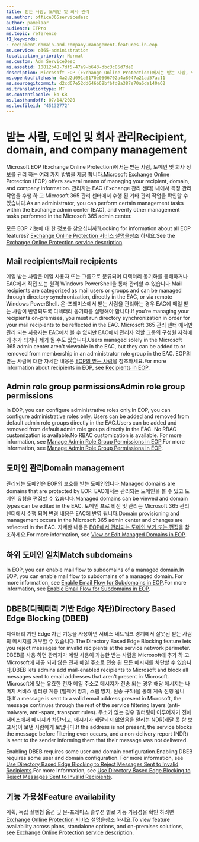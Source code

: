 ```yaml
---
title: 받는 사람, 도메인 및 회사 관리
ms.author: office365servicedesc
author: pamelaar
audience: ITPro
ms.topic: reference
f1_keywords:
- recipient-domain-and-company-management-features-in-eop
ms.service: o365-administration
localization_priority: Normal
ms.custom: Adm_ServiceDesc
ms.assetid: 10812b48-7df5-47e9-b643-dbc3c85d7de0
description: Microsoft EOP (Exchange Online Protection)에서는 받는 사람, 도메인 및 회사 정보를 관리 하는 여러 가지 방법을 제공 합니다. 관리자는 EAC (Exchange 관리 센터) 내에서 특정 관리 작업을 수행 하 고 Microsoft 365 관리 센터에서 수행 된 기타 관리 작업을 확인할 수 있습니다.
ms.openlocfilehash: 4a2d2d091a6170e0606702a4a8047a21ad57ac11
ms.sourcegitcommit: d2cd67e52dd646b68bfbfd8a387e70a6da140a62
ms.translationtype: MT
ms.contentlocale: ko-KR
ms.lasthandoff: 07/14/2020
ms.locfileid: "45132772"
---
```

# <a name="recipient-domain-and-company-management"></a><span data-ttu-id="3c1bd-104">받는 사람, 도메인 및 회사 관리</span><span class="sxs-lookup"><span data-stu-id="3c1bd-104">Recipient, domain, and company management</span></span>

<span data-ttu-id="3c1bd-105">Microsoft EOP (Exchange Online Protection)에서는 받는 사람, 도메인 및 회사 정보를 관리 하는 여러 가지 방법을 제공 합니다.</span><span class="sxs-lookup"><span data-stu-id="3c1bd-105">Microsoft Exchange Online Protection (EOP) offers several means of managing your recipient, domain, and company information.</span></span> <span data-ttu-id="3c1bd-106">관리자는 EAC (Exchange 관리 센터) 내에서 특정 관리 작업을 수행 하 고 Microsoft 365 관리 센터에서 수행 된 기타 관리 작업을 확인할 수 있습니다.</span><span class="sxs-lookup"><span data-stu-id="3c1bd-106">As an administrator, you can perform certain management tasks within the Exchange admin center (EAC), and verify other management tasks performed in the Microsoft 365 admin center.</span></span>
  
<span data-ttu-id="3c1bd-107">모든 EOP 기능에 대 한 정보를 찾으십니까?</span><span class="sxs-lookup"><span data-stu-id="3c1bd-107">Looking for information about all EOP features?</span></span> <span data-ttu-id="3c1bd-108">[Exchange Online Protection 서비스 설명을](exchange-online-protection-service-description.md)참조 하세요.</span><span class="sxs-lookup"><span data-stu-id="3c1bd-108">See the [Exchange Online Protection service description](exchange-online-protection-service-description.md).</span></span>
  
## <a name="mail-recipients"></a><span data-ttu-id="3c1bd-109">Mail recipients</span><span class="sxs-lookup"><span data-stu-id="3c1bd-109">Mail recipients</span></span>

<span data-ttu-id="3c1bd-110">메일 받는 사람은 메일 사용자 또는 그룹으로 분류되며 디렉터리 동기화를 통해하거나 EAC에서 직접 또는 원격 Windows PowerShell을 통해 관리할 수 있습니다.</span><span class="sxs-lookup"><span data-stu-id="3c1bd-110">Mail recipients are categorized as mail users or groups and can be managed through directory synchronization, directly in the EAC, or via remote Windows PowerShell.</span></span> <span data-ttu-id="3c1bd-111">온-프레미스에서 받는 사람을 관리하는 경우 EAC에 메일 받는 사람이 반영되도록 디렉터리 동기화를 실행해야 합니다.</span><span class="sxs-lookup"><span data-stu-id="3c1bd-111">If you're managing your recipients on-premises, you must run directory synchronization in order for your mail recipients to be reflected in the EAC.</span></span> <span data-ttu-id="3c1bd-112">Microsoft 365 관리 센터 에서만 관리 되는 사용자는 EAC에서 볼 수 없지만 EAC에서 관리자 역할 그룹의 구성원 자격에 게 추가 되거나 제거 될 수도 있습니다.</span><span class="sxs-lookup"><span data-stu-id="3c1bd-112">Users managed solely in the Microsoft 365 admin center aren't viewable in the EAC, but they can be added to or removed from membership in an administrator role group in the EAC.</span></span> <span data-ttu-id="3c1bd-113">EOP의 받는 사람에 대한 자세한 내용은 [EOP의 받는 사람](https://go.microsoft.com/fwlink/p/?LinkId=280011)을 참조하세요.</span><span class="sxs-lookup"><span data-stu-id="3c1bd-113">For more information about recipients in EOP, see [Recipients in EOP](https://go.microsoft.com/fwlink/p/?LinkId=280011).</span></span>
  
## <a name="admin-role-group-permissions"></a><span data-ttu-id="3c1bd-114">Admin role group permissions</span><span class="sxs-lookup"><span data-stu-id="3c1bd-114">Admin role group permissions</span></span>

<span data-ttu-id="3c1bd-115">In EOP, you can configure administrative roles only.</span><span class="sxs-lookup"><span data-stu-id="3c1bd-115">In EOP, you can configure administrative roles only.</span></span> <span data-ttu-id="3c1bd-116">Users can be added and removed from default admin role groups directly in the EAC.</span><span class="sxs-lookup"><span data-stu-id="3c1bd-116">Users can be added and removed from default admin role groups directly in the EAC.</span></span> <span data-ttu-id="3c1bd-117">No RBAC customization is available.</span><span class="sxs-lookup"><span data-stu-id="3c1bd-117">No RBAC customization is available.</span></span> <span data-ttu-id="3c1bd-118">For more information, see [Manage Admin Role Group Permissions in EOP](https://go.microsoft.com/fwlink/p/?LinkId=282238).</span><span class="sxs-lookup"><span data-stu-id="3c1bd-118">For more information, see [Manage Admin Role Group Permissions in EOP](https://go.microsoft.com/fwlink/p/?LinkId=282238).</span></span>
  
## <a name="domain-management"></a><span data-ttu-id="3c1bd-119">도메인 관리</span><span class="sxs-lookup"><span data-stu-id="3c1bd-119">Domain management</span></span>

<span data-ttu-id="3c1bd-120">관리되는 도메인은 EOP의 보호를 받는 도메인입니다.</span><span class="sxs-lookup"><span data-stu-id="3c1bd-120">Managed domains are domains that are protected by EOP.</span></span> <span data-ttu-id="3c1bd-121">EAC에서는 관리되는 도메인을 볼 수 있고 도메인 유형을 편집할 수 있습니다.</span><span class="sxs-lookup"><span data-stu-id="3c1bd-121">Managed domains can be viewed and domain types can be edited in the EAC.</span></span> <span data-ttu-id="3c1bd-122">도메인 프로 비전 및 관리는 Microsoft 365 관리 센터에서 수행 되며 변경 내용은 EAC에 반영 됩니다.</span><span class="sxs-lookup"><span data-stu-id="3c1bd-122">Domain provisioning and management occurs in the Microsoft 365 admin center and changes are reflected in the EAC.</span></span> <span data-ttu-id="3c1bd-123">자세한 내용은 [EOP에서 관리되는 도메인 보기 또는 편집](https://go.microsoft.com/fwlink/p/?LinkId=282239)을 참조하세요.</span><span class="sxs-lookup"><span data-stu-id="3c1bd-123">For more information, see [View or Edit Managed Domains in EOP](https://go.microsoft.com/fwlink/p/?LinkId=282239).</span></span>
  
## <a name="match-subdomains"></a><span data-ttu-id="3c1bd-124">하위 도메인 일치</span><span class="sxs-lookup"><span data-stu-id="3c1bd-124">Match subdomains</span></span>

<span data-ttu-id="3c1bd-125">In EOP, you can enable mail flow to subdomains of a managed domain.</span><span class="sxs-lookup"><span data-stu-id="3c1bd-125">In EOP, you can enable mail flow to subdomains of a managed domain.</span></span> <span data-ttu-id="3c1bd-126">For more information, see [Enable Email Flow for Subdomains in EOP](https://go.microsoft.com/fwlink/p/?LinkId=397213).</span><span class="sxs-lookup"><span data-stu-id="3c1bd-126">For more information, see [Enable Email Flow for Subdomains in EOP](https://go.microsoft.com/fwlink/p/?LinkId=397213).</span></span> 
  
## <a name="directory-based-edge-blocking-dbeb"></a><span data-ttu-id="3c1bd-127">DBEB(디렉터리 기반 Edge 차단)</span><span class="sxs-lookup"><span data-stu-id="3c1bd-127">Directory Based Edge Blocking (DBEB)</span></span>

<span data-ttu-id="3c1bd-128">디렉터리 기반 Edge 차단 기능을 사용하면 서비스 네트워크 경계에서 잘못된 받는 사람의 메시지를 거부할 수 있습니다.</span><span class="sxs-lookup"><span data-stu-id="3c1bd-128">The Directory Based Edge Blocking feature lets you reject messages for invalid recipients at the service network perimeter.</span></span> <span data-ttu-id="3c1bd-129">DBEB를 사용 하면 관리자가 메일 사용이 가능한 받는 사람을 Microsoft에 추가 하 고 Microsoft에 제공 되지 않은 전자 메일 주소로 전송 된 모든 메시지를 차단할 수 있습니다.</span><span class="sxs-lookup"><span data-stu-id="3c1bd-129">DBEB lets admins add mail-enabled recipients to Microsoft and block all messages sent to email addresses that aren't present in Microsoft.</span></span> <span data-ttu-id="3c1bd-130">Microsoft에 있는 유효한 전자 메일 주소로 메시지가 전송 되는 경우 해당 메시지는 나머지 서비스 필터링 계층 (맬웨어 방지, 스팸 방지, 전송 규칙)을 통해 계속 진행 됩니다.</span><span class="sxs-lookup"><span data-stu-id="3c1bd-130">If a message is sent to a valid email address present in Microsoft, the message continues through the rest of the service filtering layers (anti-malware, anti-spam, transport rules).</span></span> <span data-ttu-id="3c1bd-131">주소가 없는 경우 필터링이 이루어지기 전에 서비스에서 메시지가 차단되고, 메시지가 배달되지 않았음을 알리는 NDR(배달 못 함 보고서)이 보낸 사람에게 보냅니다.</span><span class="sxs-lookup"><span data-stu-id="3c1bd-131">If the address is not present, the service blocks the message before filtering even occurs, and a non-delivery report (NDR) is sent to the sender informing them that their message was not delivered.</span></span> 
  
<span data-ttu-id="3c1bd-132">Enabling DBEB requires some user and domain configuration.</span><span class="sxs-lookup"><span data-stu-id="3c1bd-132">Enabling DBEB requires some user and domain configuration.</span></span> <span data-ttu-id="3c1bd-133">For more information, see [Use Directory Based Edge Blocking to Reject Messages Sent to Invalid Recipients](https://go.microsoft.com/fwlink/p/?LinkId=390676).</span><span class="sxs-lookup"><span data-stu-id="3c1bd-133">For more information, see [Use Directory Based Edge Blocking to Reject Messages Sent to Invalid Recipients](https://go.microsoft.com/fwlink/p/?LinkId=390676).</span></span>
  
## <a name="feature-availability"></a><span data-ttu-id="3c1bd-134">기능 가용성</span><span class="sxs-lookup"><span data-stu-id="3c1bd-134">Feature availability</span></span>

<span data-ttu-id="3c1bd-135">계획, 독립 실행형 옵션 및 온-프레미스 솔루션 별로 기능 가용성을 확인 하려면 [Exchange Online Protection 서비스 설명을](exchange-online-protection-service-description.md)참조 하세요.</span><span class="sxs-lookup"><span data-stu-id="3c1bd-135">To view feature availability across plans, standalone options, and on-premises solutions, see [Exchange Online Protection service description](exchange-online-protection-service-description.md).</span></span>
